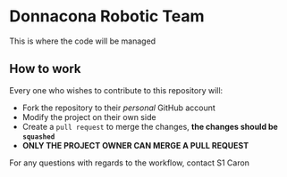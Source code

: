 # Donnacona Robotic Team
This is where the code will be managed

## How to work
Every one who wishes to contribute to this repository will:
- Fork the repository to their *personal* GitHub account
- Modify the project on their own side
- Create a `pull request` to merge the changes, **the changes should be `squashed`**
- **ONLY THE PROJECT OWNER CAN MERGE A PULL REQUEST**

For any questions with regards to the workflow, contact S1 Caron
